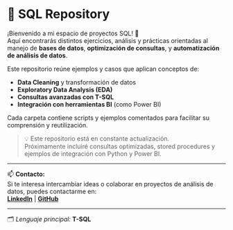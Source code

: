 # 🧠 SQL Repository  

¡Bienvenido a mi espacio de proyectos SQL! 🚀  
Aquí encontrarás distintos ejercicios, análisis y prácticas orientadas al manejo de **bases de datos**, **optimización de consultas**, y **automatización de análisis de datos**.  

Este repositorio reúne ejemplos y casos que aplican conceptos de:
- **Data Cleaning** y transformación de datos  
- **Exploratory Data Analysis (EDA)**  
- **Consultas avanzadas con T-SQL**  
- **Integración con herramientas BI** (como Power BI)  

Cada carpeta contiene scripts y ejemplos comentados para facilitar su comprensión y reutilización.  

> 💡 Este repositorio está en constante actualización.  
> Próximamente incluiré consultas optimizadas, stored procedures y ejemplos de integración con Python y Power BI.

---

📫 **Contacto:**  
Si te interesa intercambiar ideas o colaborar en proyectos de análisis de datos, puedes contactarme en:  
**[LinkedIn](https://www.linkedin.com/in/felipedeleon9)** | **[GitHub](https://github.com/FelipeDeLeon9)**  

---

🗂️ *Lenguaje principal:* **T-SQL**
